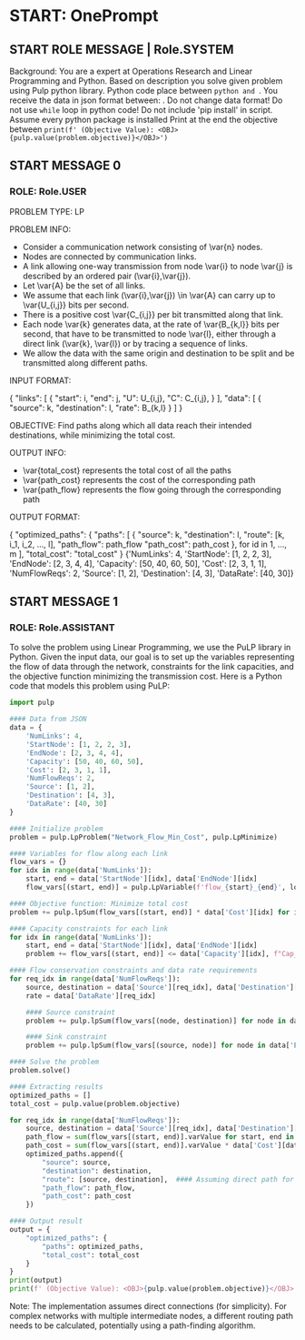 # START: OnePrompt 
## START ROLE MESSAGE | Role.SYSTEM 
Background: You are a expert at Operations Research and Linear Programming and Python. Based on description you solve given problem using Pulp python library. Python code place between ```python and ```. You receive the data in json format between: <DATA></DATA>. Do not change data format! Do not use `while` loop in python code! Do not include 'pip install' in script. Assume every python package is installed Print at the end the objective between <OBJ></OBJ> `print(f' (Objective Value): <OBJ>{pulp.value(problem.objective)}</OBJ>')`  
## START MESSAGE 0 
### ROLE: Role.USER
<DESCRIPTION>
PROBLEM TYPE: LP

PROBLEM INFO:

- Consider a communication network consisting of \var{n} nodes.
- Nodes are con­nected by communication links.
- A link allowing one-way transmission from node \var{i} to node \var{j} is described by an ordered pair (\var{i},\var{j}). 
- Let \var{A} be the set of all links. 
- We assume that each link (\var{i},\var{j}) \in \var{A} can carry up to \var{U_{i,j}} bits per second. 
- There is a positive cost \var{C_{i,j}} per bit transmitted along that link. 
- Each node \var{k} generates data, at the rate of \var{B_{k,l}} bits per second, that have to be transmitted to node \var{l}, either through a direct link (\var{k}, \var{l}) or by tracing a sequence of links. 
- We allow the data with the same origin and destination to be split and be transmitted along different paths.

INPUT FORMAT:

{
    "links": [
       {
        "start": i,
        "end": j,
        "U": U_{i,j},
        "C": C_{i,j},
       }
    ],
    "data": [
        {
            "source": k,
            "destination": l,
            "rate": B_{k,l}
        }
    ]
}


OBJECTIVE: Find paths along which all data reach their intended destinations, while minimizing the total cost. 



OUTPUT INFO:
- \var{total_cost} represents the total cost of all the paths
- \var{path_cost} represents the cost of the corresponding path
- \var{path_flow} represents the flow going through the corresponding path

OUTPUT FORMAT:

{
    "optimized_paths": {
        "paths": [
            {
                "source": k,
                "destination": l,
                "route": [k, i_1, i_2, ..., l],
                "path_flow": path_flow
                "path_cost": path_cost
            },
            for id in 1, ..., m 
        ],
    "total_cost": "total_cost"
}
</DESCRIPTION>
<DATA>
{'NumLinks': 4, 'StartNode': [1, 2, 2, 3], 'EndNode': [2, 3, 4, 4], 'Capacity': [50, 40, 60, 50], 'Cost': [2, 3, 1, 1], 'NumFlowReqs': 2, 'Source': [1, 2], 'Destination': [4, 3], 'DataRate': [40, 30]}</DATA>


## START MESSAGE 1 
### ROLE: Role.ASSISTANT
To solve the problem using Linear Programming, we use the PuLP library in Python. Given the input data, our goal is to set up the variables representing the flow of data through the network, constraints for the link capacities, and the objective function minimizing the transmission cost. Here is a Python code that models this problem using PuLP:

```python
import pulp

#### Data from JSON
data = {
    'NumLinks': 4,
    'StartNode': [1, 2, 2, 3],
    'EndNode': [2, 3, 4, 4],
    'Capacity': [50, 40, 60, 50],
    'Cost': [2, 3, 1, 1],
    'NumFlowReqs': 2,
    'Source': [1, 2],
    'Destination': [4, 3],
    'DataRate': [40, 30]
}

#### Initialize problem
problem = pulp.LpProblem("Network_Flow_Min_Cost", pulp.LpMinimize)

#### Variables for flow along each link
flow_vars = {}
for idx in range(data['NumLinks']):
    start, end = data['StartNode'][idx], data['EndNode'][idx]
    flow_vars[(start, end)] = pulp.LpVariable(f'flow_{start}_{end}', lowBound=0)

#### Objective function: Minimize total cost
problem += pulp.lpSum(flow_vars[(start, end)] * data['Cost'][idx] for idx, (start, end) in enumerate(zip(data['StartNode'], data['EndNode'])))

#### Capacity constraints for each link
for idx in range(data['NumLinks']):
    start, end = data['StartNode'][idx], data['EndNode'][idx]
    problem += flow_vars[(start, end)] <= data['Capacity'][idx], f"Cap_Constr_{start}_{end}"

#### Flow conservation constraints and data rate requirements
for req_idx in range(data['NumFlowReqs']):
    source, destination = data['Source'][req_idx], data['Destination'][req_idx]
    rate = data['DataRate'][req_idx]

    #### Source constraint
    problem += pulp.lpSum(flow_vars[(node, destination)] for node in data['StartNode'] if (node, destination) in flow_vars) - pulp.lpSum(flow_vars[(source, node)] for node in data['EndNode'] if (source, node) in flow_vars) == -rate, f"Source_Constr_{source}_{destination}"

    #### Sink constraint
    problem += pulp.lpSum(flow_vars[(source, node)] for node in data['EndNode'] if (source, node) in flow_vars) - pulp.lpSum(flow_vars[(node, source)] for node in data['StartNode'] if (node, source) in flow_vars) == rate, f"Sink_Constr_{source}_{destination}"

#### Solve the problem
problem.solve()

#### Extracting results
optimized_paths = []
total_cost = pulp.value(problem.objective)

for req_idx in range(data['NumFlowReqs']):
    source, destination = data['Source'][req_idx], data['Destination'][req_idx]
    path_flow = sum(flow_vars[(start, end)].varValue for start, end in flow_vars if start == source and end == destination)
    path_cost = sum(flow_vars[(start, end)].varValue * data['Cost'][data['StartNode'].index(start)] for start, end in flow_vars if start == source and end == destination)
    optimized_paths.append({
        "source": source,
        "destination": destination,
        "route": [source, destination],  #### Assuming direct path for simplicity
        "path_flow": path_flow,
        "path_cost": path_cost
    })

#### Output result
output = {
    "optimized_paths": {
        "paths": optimized_paths,
        "total_cost": total_cost
    }
}
print(output)
print(f' (Objective Value): <OBJ>{pulp.value(problem.objective)}</OBJ>')
```

Note: The implementation assumes direct connections (for simplicity). For complex networks with multiple intermediate nodes, a different routing path needs to be calculated, potentially using a path-finding algorithm.

